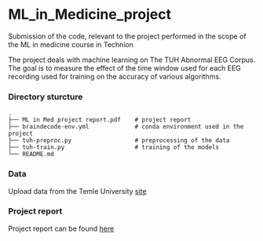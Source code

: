 # ML_in_Medicine_project
Submission of the code, relevant to the project performed in the scope of the ML in medicine course in Technion

The project deals with machine learning on The TUH Abnormal EEG Corpus. 
The goal is to measure the effect of the time window used for each EEG recording used for training on the accuracy of various algorithms.

### Directory sturcture

    .
    ├── ML in Med project report.pdf    # project report  
    ├── braindecode-env.yml             # conda environment used in the project    
    ├── tuh-preproc.py                  # preprocessing of the data
    ├── tuh-train.py                    # training of the models      
    └── README.md           

### Data 
Upload data from the Temle University [site](https://isip.piconepress.com/projects/tuh_eeg/html/downloads.shtml)


### Project report 
Project report can be found [here](https://github.com/SolOlga/ML_in_Medicine_project/blob/main/ML%20in%20Med%20project%20report%20.pdf)
